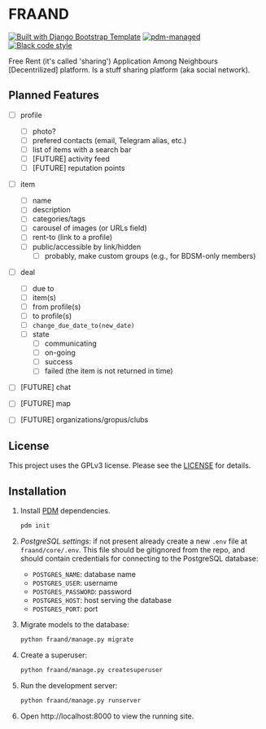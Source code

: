 # FRAAND

[![Built with Django Bootstrap Template](https://img.shields.io/badge/Built%20with-Django%20Bootstrap%20Template-blueviolet.svg)](https://github.com/griceturrble/django-bootstrap-template/)
[![pdm-managed](https://img.shields.io/badge/pdm-managed-blueviolet)](https://pdm.fming.dev)
[![Black code style](https://img.shields.io/badge/code%20style-black-000000.svg)](https://github.com/ambv/black)

Free Rent (it's called 'sharing') Application Among Neighbours [Decentrilized] platform.
Is a stuff sharing platform (aka social network).


## Planned Features

- [ ] profile
    - [ ] photo?
    - [ ] prefered contacts (email, Telegram alias, etc.)
    - [ ] list of items with a search bar
    - [ ] [FUTURE] activity feed
    - [ ] [FUTURE] reputation points
- [ ] item
    - [ ] name
    - [ ] description
    - [ ] categories/tags
    - [ ] carousel of images (or URLs field)
    - [ ] rent-to (link to a profile)
    - [ ] public/accessible by link/hidden
        - [ ] probably, make custom groups (e.g., for BDSM-only members)
- [ ] deal
    - [ ] due to
    - [ ] item(s)
    - [ ] from profile(s)
    - [ ] to profile(s)
    - [ ] `change_due_date_to(new_date)`
    - [ ] state
        - [ ] communicating
        - [ ] on-going
        - [ ] success
        - [ ] failed (the item is not returned in time)
- [ ] [FUTURE] chat
- [ ] [FUTURE] map
- [ ] [FUTURE] organizations/gropus/clubs



## License

This project uses the GPLv3 license. Please see the [LICENSE](LICENSE) for details.


## Installation

1. Install [PDM](https://github.com/pdm-project/pdm) dependencies.

   ```bash
   pdm init
   ```

2. *PostgreSQL settings*: if not present already create a new `.env` file at `fraand/core/.env`. This file should be gitignored from the repo, and should contain credentials for connecting to the PostgreSQL database:

   - `POSTGRES_NAME`: database name
   - `POSTGRES_USER`: username
   - `POSTGRES_PASSWORD`: password
   - `POSTGRES_HOST`: host serving the database
   - `POSTGRES_PORT`: port

3. Migrate models to the database:

   ```bash
   python fraand/manage.py migrate
   ```

4. Create a superuser:

   ```bash
   python fraand/manage.py createsuperuser
   ```

5. Run the development server:

   ```bash
   python fraand/manage.py runserver
   ```

6. Open http://localhost:8000 to view the running site.
